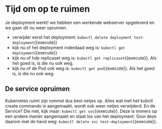 
# Tijd om op te ruimen
Je deployment werkt! we hebben een werkende webserver opgeleverd en we gaan dit nu weer opruimen. 

- verwijder eerst het deployment: `kubectl delete deployment test-deployment`{{execute}}
- kijk nu of het deployment inderdaad weg is: `kubectl get deployment`{{execute}}
- kijk nu of hde replicaset weg is: `kubectl get replicaset`{{execute}}. Als het goed is, is die nu ook weg.
- kijk nu of de Pod ook weg is: `kubectl get pod`{{execute}}. Als het goed is, is die nu ook weg.

## De service opruimen
Kubernetes ruimt zijn rommel dus best netjes op. Alles wat met het kubctl create commando is aangemaakt, wordt ook weer netjes verwijderd. En de Service? Die niet, kijk maar: `kubectl get svc`{{execute}}. Deze is immers op een andere manier aangemaakt en staat los van het deployment. Gooi deze daarom met de hand weg: `kubectl delete svc test-deployment`{{execute}}.
